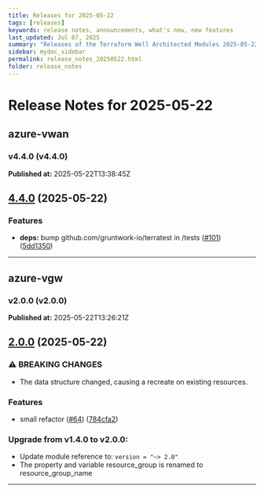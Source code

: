 ```yaml
---
title: Releases for 2025-05-22
tags: [releases]
keywords: release notes, announcements, what's new, new features
last_updated: Jul 07, 2025
summary: "Releases of the Terraform Well Architected Modules 2025-05-22"
sidebar: mydoc_sidebar
permalink: release_notes_20250522.html
folder: release_notes
---
```


# Release Notes for 2025-05-22

## azure-vwan
### v4.4.0 (v4.4.0)
**Published at:** 2025-05-22T13:38:45Z

## [4.4.0](https://github.com/CloudNationHQ/terraform-azure-vwan/compare/v4.3.0...v4.4.0) (2025-05-22)


### Features

* **deps:** bump github.com/gruntwork-io/terratest in /tests ([#101](https://github.com/CloudNationHQ/terraform-azure-vwan/issues/101)) ([5dd1350](https://github.com/CloudNationHQ/terraform-azure-vwan/commit/5dd13501b379d76e1e1010bb4210f0f5e3eb3b37))

---

## azure-vgw
### v2.0.0 (v2.0.0)
**Published at:** 2025-05-22T13:26:21Z

## [2.0.0](https://github.com/CloudNationHQ/terraform-azure-vgw/compare/v1.4.0...v2.0.0) (2025-05-22)


### ⚠ BREAKING CHANGES

* The data structure changed, causing a recreate on existing resources.

### Features

* small refactor ([#64](https://github.com/CloudNationHQ/terraform-azure-vgw/issues/64)) ([784cfa2](https://github.com/CloudNationHQ/terraform-azure-vgw/commit/784cfa2ab2284974a5291be9a46884af68f867c6))

### Upgrade from v1.4.0 to v2.0.0:

- Update module reference to: `version = "~> 2.0"`
- The property and variable resource_group is renamed to resource_group_name

---

